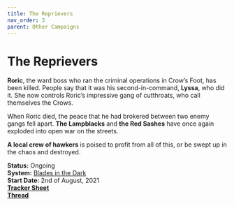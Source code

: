 ```yaml
---
title: The Reprievers
nav_order: 3
parent: Other Campaigns
---
```


# The Reprievers
**Roric**, the ward boss who ran the criminal operations in Crow’s Foot, has been killed. People say that it was his second-in-command, **Lyssa**, who did it. She now controls Roric’s impressive gang of cutthroats, who call themselves the Crows.

When Roric died, the peace that he had brokered between two enemy gangs fell apart. **The Lampblacks** and **the Red Sashes** have once again exploded into open war on the streets.

**A local crew of hawkers** is poised to profit from all of this, or be swept up in the chaos and destroyed.

**Status:** Ongoing<br>
**System:** [Blades in the Dark](https://bladesinthedark.com/)<br>
**Start Date:** 2nd of August, 2021<br>
[**Tracker Sheet**](https://docs.google.com/spreadsheets/d/1Vggl0eHFcUwHgDHwqY2TgP1V-2K-L9UgQIJ_SCyJteI/edit#gid=931661848)<br>
[**Thread**](https://discord.com/channels/476843342001602570/871796471710777405)